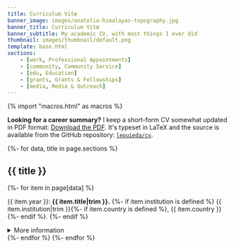 ```yaml
---
title: Curriculum Vitæ
banner_image: images/anatolia-himalayas-topography.jpg
banner_title: Curriculum Vitæ
banner_subtitle: My academic CV, with most things I ever did
thumbnail: images/thumbnail/default.png
template: base.html
sections:
    - [work, Professional Appointments]
    - [community, Community Service]
    - [edu, Education]
    - [grants, Grants & Fellowships]
    - [media, Media & Outreach]
---
```


{% import "macros.html" as macros %}

<div class="callout callout-note mt-4">

**Looking for a career summary?**
I keep a short-form CV somewhat updated in PDF format:
<a class="nowrap" href="https://github.com/leouieda/cv/raw/pdf/leonardo_uieda_cv_summary.pdf" target="_blank" type="application/pdf" rel="external noopener noreferrer"><i class="fa fa-download" aria-hidden="true"></i> Download the PDF</a>.
It's typeset in LaTeX and the source is available from the GitHub repository:
<a class="nowrap" href="https://github.com/leouieda/cv"><i class="mx-1 fab fa-github" aria-hidden="true"></i><code>leouieda/cv</code></a>.

</div>

{%- for data, title in page.sections %}
  <h2 id="data">{{ title }}</h2>
  {%- for item in page[data] %}
  <div>
  <p>
  <span class="text-muted font-small">{{ item.year }}</span>:
  <strong>{{ item.title|trim }}.</strong>
  {%- if item.institution is defined %}
  <span class="text-muted">
  {{ item.institution|trim }}{%- if item.country is defined %}, {{ item.country }}{%- endif %}.
  </span>
  {%- endif %}
  </p>
  <details class="flow flow-small">
  <summary>More information</summary>
  {%- if item.department is defined %}
    <p><strong>Department:</strong> {{ item.department }}</p>
  {%- endif %}
  {%- if item.funder is defined %}
    <p><strong>Funding agency:</strong> {{ item.funder }}</p>
  {%- endif %}
  {%- if item.authors is defined %}
    <p><strong>Authors:</strong>
      {%- for author in item.authors %}
        {%- if author == "Me" %}
          <span class="authors-me">{{ config.coauthors[author] }}</span>
        {%- else %}
          {{ config.coauthors[author] }}
        {%- endif %}
        {%- if not loop.last -%},{%- endif -%}
      {%- endfor %}
    </p>
  {%- endif %}
  {%- if item.doi is defined %}
    <p><strong>doi:</strong>
    <a href="https://doi.org/{{ item.doi }}" target="_blank">{{ item.doi }}</a>
    </p>
  {%- endif %}
  {%- if item.github is defined %}
    <p><strong>GitHub:</strong>
    <a href="https://github.com/{{ item.github }}" target="_blank">{{ item.github }}</a>
    </p>
  {%- endif %}
  {%- if item.slides is defined %}
    <p><strong>Slides:</strong>
    <a href="{{ item.slides }}" target="_blank">{{ item.slides }}</a>
    </p>
  {%- endif %}
  {%- if item.thesis is defined %}
    <p><strong>Thesis:</strong> {{ item.thesis }}</p>
  {%- endif %}
  {%- if item.advisor is defined %}
    <p><strong>Advisor:</strong> {{ item.advisor }}</p>
  {%- endif %}
  {%- if item.award is defined %}
    <p><strong>Award:</strong>
    <a href="{{ item.award_link }}" target="_blank">{{ item.award }}</a>
    </p>
  {%- endif %}
  {%- if item.award_amount is defined %}
    <p><strong>Amount:</strong> {{ item.award_amount }}</p>
  {%- endif %}
  {%- if item.about is defined %}
    <p><strong>About:</strong> {{ item.about }}</p>
  {%- endif %}
  {%- if item.roles is defined %}
    <p><strong>Roles:</strong>
    <ul>
    {%- for role in item.roles %}
      <li>{{ role["date"] }}: <strong>{{ role["title"] }}</strong></li>
    {%- endfor %}
    </ul>
  {%- endif %}
  {%- if item.abstract is defined %}
    <p><strong>Abstract:</strong> {{ item.abstract }}</p>
  {%- endif %}
  </details>
  </div>
  {%- endfor %}
{%- endfor %}
